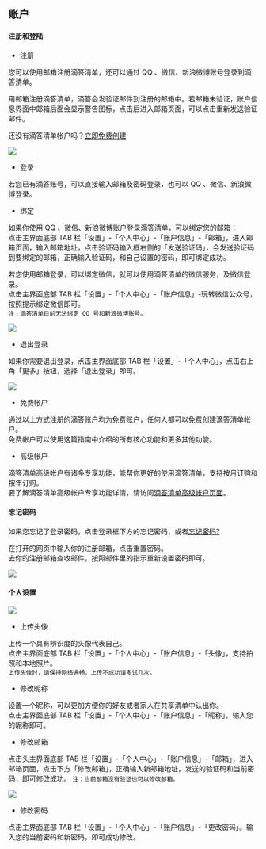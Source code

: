 ## 账户

#### 注册和登陆

* 注册

您可以使用邮箱注册滴答清单，还可以通过 QQ 、微信、新浪微博账号登录到滴答清单。

用邮箱注册滴答清单，滴答会发验证邮件到注册的邮箱中。若邮箱未验证，账户信息界面中邮箱后面会显示警告图标，点击后进入邮箱页面，可以点击重新发送验证邮件。

还没有滴答清单帐户吗？[立即免费创建](https://dida365.com/signup)

![](../images/android/sign.png)

* 登录

若您已有滴答账号，可以直接输入邮箱及密码登录，也可以 QQ 、微信、新浪微博登录。

* 绑定

如果你使用 QQ 、微信、新浪微博账户登录滴答清单，可以绑定您的邮箱： <br>点击主界面底部 TAB 栏「设置」-「个人中心」-「账户信息」-「邮箱」，进入邮箱页面，输入邮箱地址，点击验证码输入框右侧的「发送验证码」，会发送验证码到要绑定的邮箱，正确输入验证码，和自己设置的密码，即可绑定成功。

若您使用邮箱登录，可以绑定微信，就可以使用滴答清单的微信服务，及微信登录。 <br>点击主界面底部 TAB 栏「设置」-「个人中心」-「账户信息」-玩转微信公众号，按照提示绑定微信即可。 <br>`注：滴答清单目前无法绑定 QQ 号和新浪微博账号。`

![](../images/android/Binding%20information.png)

* 退出登录

如果你需要退出登录，点击主界面底部 TAB 栏「设置」-「个人中心」，点击右上角「更多」按钮，选择「退出登录」即可。

![](../images/android/sign%20out.png)

* 免费帐户

通过以上方式注册的滴答账户均为免费账户，任何人都可以免费创建滴答清单帐户。 <br >免费帐户可以使用这篇指南中介绍的所有核心功能和更多其他功能。

* 高级帐户

滴答清单高级帐户有诸多专享功能，能帮你更好的使用滴答清单，支持按月订购和按年订购。 <br >要了解滴答清单高级帐户专享功能详情，请访问[滴答清单高级帐户页面](https://www.dida365.com/about/upgrade)。

#### 忘记密码

如果您忘记了登录密码，点击登录框下方的忘记密码，或者[忘记密码?](https://www.dida365.com/sign/requestRestPassword)

在打开的网页中输入你的注册邮箱，点击重置密码。 <br >去你的注册邮箱查收邮件，按照邮件里的指示重新设置密码即可。

![](../images/android/forget%20password.png)

#### 个人设置

![](../images/android/Personal%20settings.png)

* 上传头像

上传一个具有辨识度的头像代表自己。 <br>点击主界面底部 TAB 栏「设置」-「个人中心」-「账户信息」-「头像」，支持拍照和本地照片。 <br >`上传头像时，请保持网络通畅。上传不成功请多试几次。`

* 修改昵称

设置一个昵称，可以更加方便你的好友或者家人在共享清单中认出你。 <br>点击主界面底部 TAB 栏「设置」-「个人中心」-「账户信息」-「昵称」，输入您的昵称即可。

* 修改邮箱

点击头主界面底部 TAB 栏「设置」-「个人中心」-「账户信息」-「邮箱」，进入邮箱页面，点击下方「修改邮箱」，正确输入新邮箱地址，发送的验证码和当前密码，即可修改成功。 `注：当前邮箱没有验证也可以修改邮箱。`

![](../images/android/change%20email.png)

* 修改密码

点击主界面底部 TAB 栏「设置」-「个人中心」-「账户信息」-「更改密码」。输入您的当前密码和新密码，即可成功修改。


